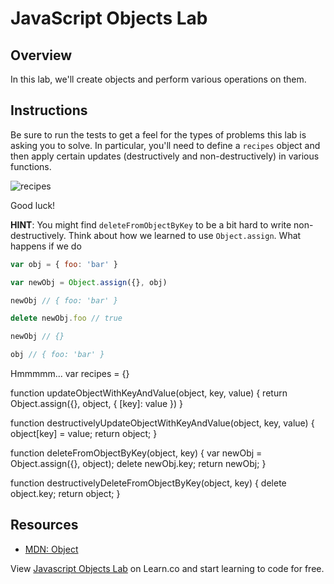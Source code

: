 # JavaScript Objects Lab

## Overview

In this lab, we'll create objects and perform various operations on them. 

## Instructions

Be sure to run the tests to get a feel for the types of problems this lab is
asking you to solve. In particular, you'll need to define a `recipes` object and
then apply certain updates (destructively and non-destructively) in various
functions.

![recipes](http://i.giphy.com/l0HFjaGmrbHanFXNe.gif)

Good luck!

**HINT**: You might find `deleteFromObjectByKey` to be a bit hard to write non-destructively. Think about how we learned to use `Object.assign`. What happens if we do

``` javascript
var obj = { foo: 'bar' }

var newObj = Object.assign({}, obj)

newObj // { foo: 'bar' }

delete newObj.foo // true

newObj // {}

obj // { foo: 'bar' }
```

Hmmmmm...
 var recipes = {}
  
  function updateObjectWithKeyAndValue(object, key, value) {
    return Object.assign({}, object, { [key]: value })
  }
  
  function destructivelyUpdateObjectWithKeyAndValue(object, key, value) {
    object[key] = value;
    return object;
  }
  
  function deleteFromObjectByKey(object, key) {
    var newObj = Object.assign({}, object);
    delete newObj.key;
    return newObj;
  }
  
  function destructivelyDeleteFromObjectByKey(object, key) {
    delete object.key;
    return object;
  }
## Resources

- [MDN: Object](https://developer.mozilla.org/en-US/docs/Web/JavaScript/Reference/Global_Objects/Object)

<p class='util--hide'>View <a href='https://learn.co/lessons/javascript-objects-lab'>Javascript Objects Lab</a> on Learn.co and start learning to code for free.</p>
